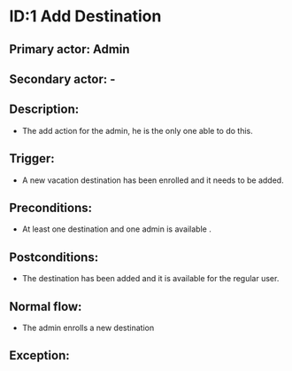 # ID:1 Add Destination

## **Primary actor**: Admin

## **Secondary actor**: -

## **Description**:

- The add action for the admin, he is the only one able to do this.

## Trigger:

- A new vacation destination has been enrolled and it needs to be added.

## Preconditions:

- At least one destination and one admin is available .

## Postconditions:

- The destination has been added and it is available for the regular user.

## Normal flow:

- The admin enrolls a new destination

## Exception:
